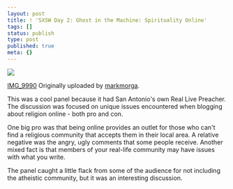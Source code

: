 ```yaml
---
layout: post
title: ! 'SXSW Day 2: Ghost in the Machine: Spirituality Online'
tags: []
status: publish
type: post
published: true
meta: {}
---
```

[![](http://farm1.static.flickr.com/163/426470631_9dbbd673df_m.jpg)](http://www.flickr.com/photos/markmorga/426470631/)

[IMG_9990](http://www.flickr.com/photos/markmorga/426470631/) Originally uploaded by [markmorga](http://www.flickr.com/people/markmorga/).

This was a cool panel because it had San Antonio's own Real Live Preacher.  The discussion was focused on unique issues encountered when blogging about religion online - both pro and con.

One big pro was that being online provides an outlet for those who can't find a religious community that accepts them in their local area.  A relative negative was the angry, ugly comments that some people receive.  Another mixed fact is that members of your real-life community may have issues with what you write.

The panel caught a little flack from some of the audience for not including the atheistic community, but it was an interesting discussion.

